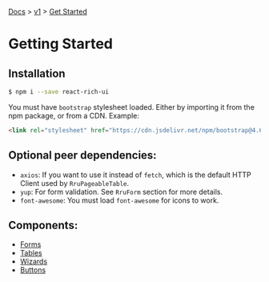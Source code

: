 [Docs](/) > [v1](/docs/v1/get-started) > [Get Started](/docs/v1/get-started)


# Getting Started

## Installation

```bash
$ npm i --save react-rich-ui
```

You must have `bootstrap` stylesheet loaded. Either by importing it from the npm package, or from a CDN. Example:
```html
<link rel="stylesheet" href="https://cdn.jsdelivr.net/npm/bootstrap@4.6.0/dist/css/bootstrap.min.css" integrity="sha384-B0vP5xmATw1+K9KRQjQERJvTumQW0nPEzvF6L/Z6nronJ3oUOFUFpCjEUQouq2+l" crossorigin="anonymous">
```

## Optional peer dependencies:
- `axios`: If you want to use it instead of `fetch`, which is the default HTTP Client used by `RruPageableTable`.
- `yup`: For form validation. See `RruForm` section for more details.
- `font-awesome`: You must load `font-awesome` for icons to work.

## Components:
- [Forms](/docs/v1/components/RruForm)
- [Tables](/docs/v1/components/RruPageableTable)
- [Wizards](/docs/v1/components/RruStepsWizard)
- [Buttons](/docs/v1/components/RruButton)

